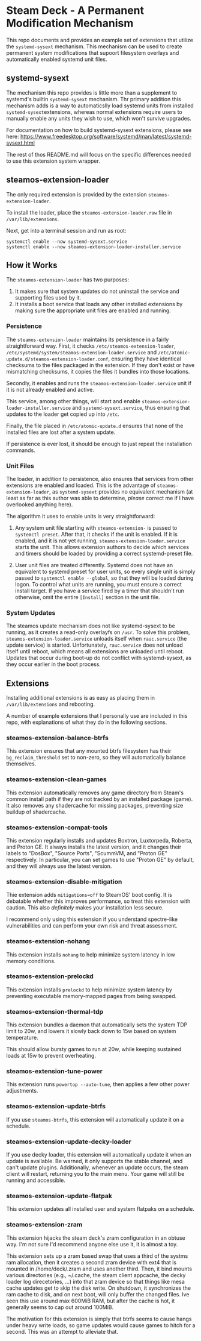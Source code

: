 # Steam Deck - A Permanent Modification Mechanism

This repo documents and provides an example set of extensions that utilize the 
`systemd-sysext` mechanism. This mechanism can be used to create permanent system
modifications that supoort filesystem overlays and automatically enabled systemd unit files.

## systemd-sysext

The mechanism this repo provides is little more than a supplement to systemd's builtin `systemd-sysext` mechanism. Thr primary addition this mechanism adds is a way to automaticslly load systemd units from installed `systemd-sysext`extensions, whereas normal extensions require users to manually enable any units they wish to use, which won't survive upgrades.

For documentation on how to build systemd-sysext extensions, please see here: https://www.freedesktop.org/software/systemd/man/latest/systemd-sysext.html

The rest of thos README.md will focus on the specific differences needed to use this extension system wrapper.

## steamos-extension-loader

The only required extension is provided by the extension `steamos-extension-loader`.

To install the loader, place the `steamos-extension-loader.raw` file in `/var/lib/extensions`.

Next, get into a terminal session and run as root:

```
systemctl enable --now systemd-sysext.service
systemctl enable --now steamos-extension-loader-installer.service
```

## How it Works

The `steamos-extension-loader` has two purposes:

1. It makes sure that system updates do not uninstall the service and supporting files used by it.
2. It installs a boot service that loads any other installed extensions by making sure the appropriate unit files are enabled and running.

### Persistence

The `steamos-extension-loader` maintains its persistence in a fairly straightforward way. First, it checks `/etc/steamos-extension-loader`, `/etc/systemd/system/steamos-extension-loader.service` and `/etc/atomic-update.d/steamos-extension-loader.conf`, ensuring they have identical checksums to the files packaged in the extension. If they don't exist or have mismatching checksums, it copies the files it bundles into those locations.

Secondly, it enables and runs the `steamos-extension-loader.service` unit if it is not already enabled and active.

This service, among other things, will start and enable `steamos-extension-loader-installer.service` and `systemd-sysext.service`, thus ensuring that updates to the loader get copied up into `/etc`.

Finally, the file placed in `/etc/atomic-update.d` ensures that none of the installed files are lost after a system update.

If persistence is ever lost, it should be enough to just repeat the installation commands.

### Unit Files

The loader, in addition to persistence, also ensures that services from other extensions are enabled and loaded. This is the advantage of `steamos-extension-loader`, as `systemd-sysext` provides no equivalent mechanism (at least as far as this author was able to determine, *please* correct me if I have overlooked anything here).

The algorithm it uses to enable units is very straightforward:

1. Any system unit file starting with `steamos-extension-` is passed to `systemctl preset`. After that, it checks if the unit is enabled. If it is enabled, and it is not yet running, `steamos-extension-loader.service` starts the unit. This allows extension authors to decide which services and timers should be loaded by providing a correct systemd-preset file.

2. User unit files are treated differently. Systemd does not have an equivalent to systemd preset for user units, so every single unit is simply passed to `systemctl enable --global`, so that they will be loaded during logon. To control what units are running, you must ensure a correct install target. If you have a service fired by a timer that shouldn't run otherwise, omit the entire `[Install]` section in the unit file.

### System Updates

The steamos update mechanism does not like systemd-sysext to be running, as it creates a read-only overlayfs on `/usr`. To solve this problem, `steamos-extension-loader.service` unloads itself when `rauc.service` (the update service) is started. Unfortunately, `rauc.service` does not unload itself until reboot, which means all extensions are unloaded until reboot. Updates that occur during boot-up do not conflict with systemd-sysext, as they occur earlier in the boot process.

## Extensions

Installing additional extensions is as easy as placing them in `/var/lib/extensions` and rebooting.

A number of example extensions that I personally use are included in this repo, with explanations of what they do in the following sections.

### steamos-extension-balance-btrfs

This extension ensures that any mounted btrfs filesystem has their `bg_reclaim_threshold` set to non-zero, so they will automatically balance themselves.

### steamos-extension-clean-games

This extension automatically removes any game directory from Steam's common install path if they are not tracked by an installed package (game). It also removes any shadercache for missing packages, preventing size buildup of shadercache.

### steamos-extension-compat-tools

This extension regularly installs and updates Boxtron, Luxtorpeda, Roberta, and Proton GE. It always installs the latest version, and it changes their labels to "DosBox", "Source Ports", "ScummVM, and "Proton GE" respectively. In particular, you can set games to use "Proton GE" by default, and they will always use the latest version.

### steamos-extension-disable-mitigation

Thie extension adds `mitigations=off` to SteamOS' boot config. It is debatable whether this improves performance, so treat this extension with caution. This also *definitely* makes your installation less secure.

I recommend only using this extension if you understand spectre-like vulnerabilities and can perform your own risk and threat assessment.

### steamos-extension-nohang

This extension installs `nohang` to help minimize system latency in low memory conditions.

### steamos-extension-prelockd

This extension installs `prelockd` to help minimize system latency by preventing executable memory-mapped pages from being swapped.

### steamos-extension-thermal-tdp

This extension bundles a daemon that automatically sets the system TDP limit to 20w, and lowers it slowly back down to 15w based on system temperature.

This should allow bursty games to run at 20w, while keeping sustained loads at 15w to prevent overheating.

### steamos-extension-tune-power

This extension runs `powertop --auto-tune`, then applies a few other power adjustments.

### steamos-extension-update-btrfs

If you use `steamos-btrfs`, this extension will automatically update it on a schedule.

### steamos-extension-update-decky-loader

If you use decky loader, this extension will automatically update it when an update is available. Be warned, it only supports the stable channel, and can't update plugins. Additionally, whenever an update occurs, the steam client will restart, returning you to the main menu. Your game will still be running and accessible.

### steamos-extension-update-flatpak

This extension updates all installed user and system flatpaks on a schedule.

### steamos-extension-zram

This extension hijacks the steam deck's zram configuration in an obtuse way. I'm not sure I'd recommend anyone else use it, it is almost a toy.

This extension sets up a zram based swap that uses a third of the systms ram allocation, then it creates a second zram device with ext4 that is mounted in /home/deck/.zram and uses another third. Then, it bind mounts various directories (e.g., ~/.cache, the steam client appcache, the decky loader log direcetories, ...) into that zram device so that things like mesa cache updates get to skip the disk write. On shutdown, it synchronizes the ram cache to disk, and on next boot, will only buffer the changed files. Ive seen this use around max 600MiB RAM, but after the cache is hot, it generally seems to cap out around 100MiB.


The motivation for this extension is simply that btrfs seems to cause hangs under heavy write loads, so game updates would cause games to hitch for a second. This was an attempt to alleviate that.
